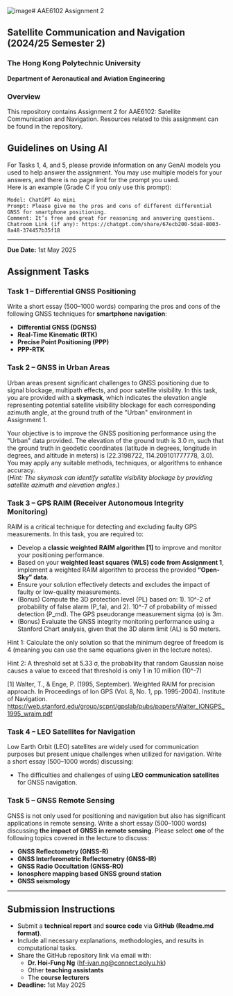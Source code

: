 ![image](https://github.com/user-attachments/assets/31ab6c7e-020a-4b69-b6a2-e6a39aafac23)# AAE6102 Assignment 2

## Satellite Communication and Navigation (2024/25 Semester 2)

### The Hong Kong Polytechnic University  
**Department of Aeronautical and Aviation Engineering**  

### Overview  
This repository contains Assignment 2 for AAE6102: Satellite Communication and Navigation. Resources related to this assignment can be found in the repository.


## Guidelines on Using AI  
For Tasks 1, 4, and 5, please provide information on any GenAI models you used to help answer the assignment. You may use multiple models for your answers, and there is no page limit for the prompt you used.  
Here is an example (Grade C if you only use this prompt):  
```  
Model: ChatGPT 4o mini  
Prompt: Please give me the pros and cons of different differential GNSS for smartphone positioning.  
Comment: It’s free and great for reasoning and answering questions.  
Chatroom Link (if any): https://chatgpt.com/share/67ecb200-5da8-8003-8a48-374457b35f18
```  

---

**Due Date:** 1st May 2025


## Assignment Tasks

### Task 1 – Differential GNSS Positioning  
Write a short essay (500–1000 words) comparing the pros and cons of the following GNSS techniques for **smartphone navigation**:
- **Differential GNSS (DGNSS)**
- **Real-Time Kinematic (RTK)**
- **Precise Point Positioning (PPP)**
- **PPP-RTK**

### Task 2 – GNSS in Urban Areas  
Urban areas present significant challenges to GNSS positioning due to signal blockage, multipath effects, and poor satellite visibility. In this task, you are provided with a **skymask**, which indicates the elevation angle representing potential satellite visibility blockage for each corresponding azimuth angle, at the ground truth of the "Urban" environment in Assignment 1.

Your objective is to improve the GNSS positioning performance using the "Urban" data provided. The elevation of the ground truth is 3.0 m, such that the ground truth in geodetic coordinates (latitude in degrees, longitude in degrees, and altitude in meters) is (22.3198722, 114.209101777778, 3.0). You may apply any suitable methods, techniques, or algorithms to enhance accuracy.  
(*Hint: The skymask can identify satellite visibility blockage by providing satellite azimuth and elevation angles.*)


### Task 3 – GPS RAIM (Receiver Autonomous Integrity Monitoring)  
RAIM is a critical technique for detecting and excluding faulty GPS measurements. In this task, you are required to:
- Develop a **classic weighted RAIM algorithm [1]** to improve and monitor your positioning performance.
- Based on your **weighted least squares (WLS) code from Assignment 1**, implement a weighted RAIM algorithm to process the provided **“Open-Sky” data**.
- Ensure your solution effectively detects and excludes the impact of faulty or low-quality measurements. 
- (Bonus) Compute the 3D protection level (PL) based on: 1). 10^-2 of probability of false alarm (P_fa), and 2). 10^-7 of probability of missed detection (P_md). The GPS pseudorange measurement sigma (σ) is 3m.
- (Bonus) Evaluate the GNSS integrity monitoring performance using a Stanford Chart analysis, given that the 3D alarm limit (AL) is 50 meters. 

Hint 1: Calculate the only solution so that the minimum degree of freedom is 4 (meaning you can use the same equations given in the lecture notes).

Hint 2:  A threshold set at 5.33 σ, the probability that random Gaussian noise causes a value to exceed that threshold is only 1 in 10 million (10^-7) 

[1] Walter, T., & Enge, P. (1995, September). Weighted RAIM for precision approach. In Proceedings of Ion GPS (Vol. 8, No. 1, pp. 1995-2004). Institute of Navigation. 
https://web.stanford.edu/group/scpnt/gpslab/pubs/papers/Walter_IONGPS_1995_wraim.pdf 

### Task 4 – LEO Satellites for Navigation  
Low Earth Orbit (LEO) satellites are widely used for communication purposes but present unique challenges when utilized for navigation. Write a short essay (500–1000 words) discussing:
- The difficulties and challenges of using **LEO communication satellites** for GNSS navigation. 


### Task 5 – GNSS Remote Sensing  
GNSS is not only used for positioning and navigation but also has significant applications in remote sensing. Write a short essay (500–1000 words) discussing **the impact of GNSS in remote sensing**. Please select **one** of the following topics covered in the lecture to discuss:
- **GNSS Reflectometry (GNSS-R)**
- **GNSS Interferometric Reflectometry (GNSS-IR)**
- **GNSS Radio Occultation (GNSS-RO)**
- **Ionosphere mapping based GNSS ground station**
- **GNSS seismology**


---
## Submission Instructions
- Submit a **technical report** and **source code** via **GitHub (Readme.md format)**.
- Include all necessary explanations, methodologies, and results in computational tasks.
- Share the GitHub repository link via email with:  
  - **Dr. Hoi-Fung Ng** (hf-ivan.ng@connect.polyu.hk)  
  - Other **teaching assistants**  
  - The **course lecturers**  
- **Deadline:** 1st May 2025  

